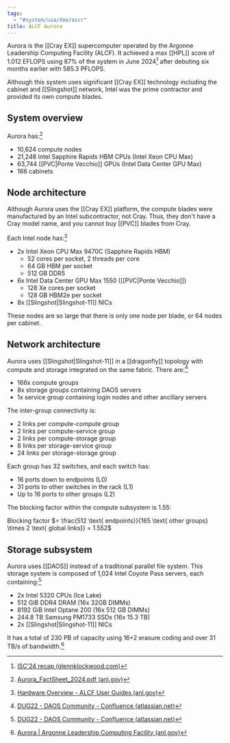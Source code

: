 ```yaml
---
tags:
  - "#system/usa/doe/ascr"
title: ALCF Aurora
---
```

Aurora is the [[Cray EX]] supercomputer operated by the Argonne Leadership Computing Facility (ALCF). It achieved a max [[HPL]] score of 1.012 EFLOPS using 87% of the system in June 2024[^2] after debuting six months earlier with 585.3 PFLOPS.

Although this system uses significant [[Cray EX]] technology including the cabinet and [[Slingshot]] network, Intel was the prime contractor and provided its own compute blades.
## System overview

Aurora has:[^1]

- 10,624 compute nodes
- 21,248 Intel Sapphire Rapids HBM CPUs (Intel Xeon CPU Max)
- 63,744 [[PVC|Ponte Vecchio]] GPUs (Intel Data Center GPU Max)
- 166 cabinets
## Node architecture

Although Aurora uses the [[Cray EX]] platform, the compute blades were manufactured by an Intel subcontractor, not Cray. Thus, they don't have a Cray model name, and you cannot buy [[PVC]] blades from Cray.

Each Intel node has:[^3]

- 2x Intel Xeon CPU Max 9470C (Sapphire Rapids HBM)
	- 52 cores per socket, 2 threads per core
	- 64 GB HBM per socket
	- 512 GB DDR5
- 6x Intel Data Center GPU Max 1550 ([[PVC|Ponte Vecchio]])
	- 128 Xe cores per socket
	- 128 GB HBM2e per socket
- 8x [[Slingshot|Slingshot-11]] NICs

These nodes are so large that there is only one node per blade, or 64 nodes per cabinet.

## Network architecture

Aurora uses [[Slingshot|Slingshot-11]] in a [[dragonfly]] topology with compute and storage integrated on the same fabric.  There are:[^4]

- 166x compute groups
- 8x storage groups containing DAOS servers
- 1x service group containing login nodes and other ancillary servers

The inter-group connectivity is:

- 2 links per compute-compute group
- 2 links per compute-service group
- 2 links per compute-storage group
- 8 links per storage-service group
- 24 links per storage-storage group

Each group has 32 switches, and each switch has:

- 16 ports down to endpoints (L0)
- 31 ports to other switches in the rack (L1)
- Up to 16 ports to other groups (L2)

The blocking factor within the compute subsystem is 1.55:

Blocking factor $= \frac{512 \text{ endpoints}}{165 \text{ other groups} \times 2 \text{ global links}} = 1.552$

## Storage subsystem

Aurora uses [[DAOS]] instead of a traditional parallel file system.  This storage system is composed of 1,024 Intel Coyote Pass servers, each containing:[^4]

- 2x Intel 5320 CPUs (Ice Lake)
- 512 GiB DDR4 DRAM (16x 32GB DIMMs)
- 8192 GiB Intel Optane 200 (16x 512 GB DIMMs)
- 244.8 TB Samsung PM1733 SSDs (16x 15.3 TB)
- 2x [[Slingshot|Slingshot-11]] NICs

It has a total of 230 PB of capacity using 16+2 erasure coding and over 31 TB/s of bandwidth.[^5]

[^1]: [Aurora_FactSheet_2024.pdf (anl.gov)](https://www.alcf.anl.gov/sites/default/files/2024-07/Aurora_FactSheet_2024.pdf)
[^2]: [ISC’24 recap (glennklockwood.com)](https://blog.glennklockwood.com/2024/05/isc24-recap.html#section22)
[^3]: [Hardware Overview - ALCF User Guides (anl.gov)](https://docs.alcf.anl.gov/aurora/hardware-overview/machine-overview/)
[^4]: [DUG22 - DAOS Community - Confluence (atlassian.net)](https://daosio.atlassian.net/wiki/spaces/DC/pages/11248861216/DUG22)
[^5]: [Aurora | Argonne Leadership Computing Facility (anl.gov)](https://www.alcf.anl.gov/aurora)